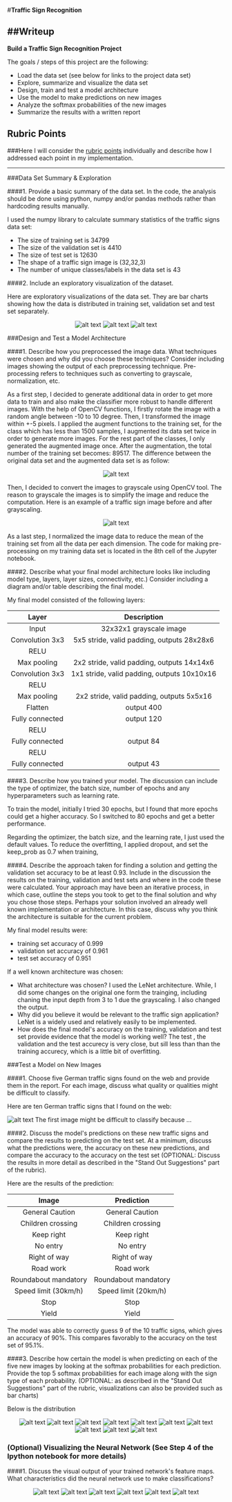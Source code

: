 #**Traffic Sign Recognition**

##Writeup
---

**Build a Traffic Sign Recognition Project**

The goals / steps of this project are the following:
* Load the data set (see below for links to the project data set)
* Explore, summarize and visualize the data set
* Design, train and test a model architecture
* Use the model to make predictions on new images
* Analyze the softmax probabilities of the new images
* Summarize the results with a written report

[//]: # (Image References)
[image1]: ./Writeup_images/Visualization_training.png "Visualization_training"
[image2]: ./Writeup_images/Visualization_validation.png "Visualization_validation"
[image3]: ./Writeup_images/visualization_test.png "Visualization_test"
[image4]: ./Writeup_images/augment.png "Augment"
[image5]: ./Writeup_images/grayscale.png "Grayscaling"
[image6]: ./Writeup_images/test_img.png "Traffic Signs"
[image7]: ./Writeup_images/1.png "Traffic Sign 1"
[image8]: ./Writeup_images/2.png "Traffic Sign 2"
[image9]: ./Writeup_images/3.png "Traffic Sign 3"
[image10]: ./Writeup_images/4.png "Traffic Sign 4"
[image11]: ./Writeup_images/5.png "Traffic Sign 5"
[image12]: ./Writeup_images/6.png "Traffic Sign 6"
[image13]: ./Writeup_images/7.png "Traffic Sign 7"
[image14]: ./Writeup_images/8.png "Traffic Sign 8"
[image15]: ./Writeup_images/9.png "Traffic Sign 9"
[image16]: ./Writeup_images/10.png "Traffic Sign 10"
[image17]: ./Writeup_images/conv1.png "conv1"
[image18]: ./Writeup_images/conv1_relu.png "conv1_relu"
[image19]: ./Writeup_images/conv1_pool.png "conv1_pool"
[image20]: ./Writeup_images/conv2.png "conv2"
[image21]: ./Writeup_images/conv2_relu.png "conv2_relu"
[image22]: ./Writeup_images/conv2_pool.png "conv2_pool"
[image23]: ./Writeup_images/conv1_relu.png "conv1_reli"

## Rubric Points
###Here I will consider the [rubric points](https://review.udacity.com/#!/rubrics/481/view) individually and describe how I addressed each point in my implementation.  

---

###Data Set Summary & Exploration

####1. Provide a basic summary of the data set. In the code, the analysis should be done using python, numpy and/or pandas methods rather than hardcoding results manually.

I used the numpy library to calculate summary statistics of the traffic signs data set:

* The size of training set is 34799
* The size of the validation set is 4410
* The size of test set is 12630
* The shape of a traffic sign image is (32,32,3)
* The number of unique classes/labels in the data set is 43

####2. Include an exploratory visualization of the dataset.

Here are exploratory visualizations of the data set. They are bar charts showing how the data is distributed in training set, validation set and test set separately.

<center>

![alt text][image1]
![alt text][image2]
![alt text][image3]
</center>

###Design and Test a Model Architecture

####1. Describe how you preprocessed the image data. What techniques were chosen and why did you choose these techniques? Consider including images showing the output of each preprocessing technique. Pre-processing refers to techniques such as converting to grayscale, normalization, etc.

As a first step, I decided to generate additional data in order to get more data to train and also make the classifier more robust to handle different images. With the help of OpenCV functions, I firstly rotate the image with a random angle between -10 to 10 degree. Then, I transformed the image within +-5 pixels. I applied the augment functions to the training set, for the class which has less than 1500 samples, I augmented its data set twice in order to generate more images. For the rest part of the classes, I only generated the augmented image once. After the augmentation, the total number of the training set becomes: 89517. The difference between the original data set and the augmented data set is as follow:
<center>

![alt text][image4]
</center>


Then, I decided to convert the images to grayscale using OpenCV tool. The reason to grayscale the images is to simplify the image and reduce the computation.
Here is an example of a traffic sign image before and after grayscaling.
<center>

![alt text][image5]
</center>
As a last step, I normalized the image data to reduce the mean of the training set from all the data per each dimension. The code for making pre-processing on my training data set is located in the 8th cell of the Jupyter notebook.

####2. Describe what your final model architecture looks like including model type, layers, layer sizes, connectivity, etc.) Consider including a diagram and/or table describing the final model.

My final model consisted of the following layers:

<center>

|      Layer      |                 Description                  |
|:---------------:|:--------------------------------------------:|
|      Input      |           32x32x1 grayscale image            |
| Convolution 3x3 |  5x5 stride, valid padding, outputs 28x28x6  |
|      RELU       |                                              |
|   Max pooling   | 2x2 stride, valid padding,  outputs 14x14x6 |
| Convolution 3x3 | 1x1 stride, valid padding, outputs 10x10x16  |
|      RELU       |                                              |
|   Max pooling   |  2x2 stride, valid padding, outputs 5x5x16   |
|     Flatten     |                  output 400                  |
| Fully connected |                  output 120                  |
|      RELU       |                                              |
| Fully connected |                  output 84                   |
|      RELU       |                                              |
| Fully connected |                  output 43                   |

</center>
####3. Describe how you trained your model. The discussion can include the type of optimizer, the batch size, number of epochs and any hyperparameters such as learning rate.

To train the model, initially I tried 30 epochs, but I found that more epochs could get a higher accuracy. So I switched to 80 epochs and get a better performance.

Regarding the optimizer, the batch size, and the learning rate, I just used the default values. To reduce the overfitting, I applied dropout, and set the keep_prob as 0.7 when training,

####4. Describe the approach taken for finding a solution and getting the validation set accuracy to be at least 0.93. Include in the discussion the results on the training, validation and test sets and where in the code these were calculated. Your approach may have been an iterative process, in which case, outline the steps you took to get to the final solution and why you chose those steps. Perhaps your solution involved an already well known implementation or architecture. In this case, discuss why you think the architecture is suitable for the current problem.

My final model results were:
* training set accuracy of 0.999
* validation set accuracy of 0.961
* test set accuracy of 0.951

If a well known architecture was chosen:
* What architecture was chosen?
  I used the LeNet architecture. While, I did some changes on the original one form the trainging, including chaning the input depth from 3 to 1 due the grayscaling. I also changed the output.
* Why did you believe it would be relevant to the traffic sign application?
  LeNet is a widely used and relatively easily to be implemented.
* How does the final model's accuracy on the training, validation and test set provide evidence that the model is working well?
The test , the validation and the test accurecy is very close, but sill less than than the training accurecy, which is a little bit of overfitting.


###Test a Model on New Images

####1. Choose five German traffic signs found on the web and provide them in the report. For each image, discuss what quality or qualities might be difficult to classify.

Here are ten German traffic signs that I found on the web:

![alt text][image6]
The first image might be difficult to classify because ...

####2. Discuss the model's predictions on these new traffic signs and compare the results to predicting on the test set. At a minimum, discuss what the predictions were, the accuracy on these new predictions, and compare the accuracy to the accuracy on the test set (OPTIONAL: Discuss the results in more detail as described in the "Stand Out Suggestions" part of the rubric).

Here are the results of the prediction:

<center>

|        Image         |      Prediction      |
|:--------------------:|:--------------------:|
|   General Caution    |   General Caution    |
|  Children crossing   |  Children crossing   |
|      Keep right      |      Keep right      |
|       No entry       |       No entry       |
|     Right of way     |     Right of way     |
|      Road work       |      Road work       |
| Roundabout mandatory | Roundabout mandatory |
| Speed limit (30km/h) | Speed limit (20km/h) |
|         Stop         |         Stop         |
|        Yield         |        Yield         |
</center>

The model was able to correctly guess 9 of the 10 traffic signs, which gives an accuracy of 90%. This compares favorably to the accuracy on the test set of 95.1%.

####3. Describe how certain the model is when predicting on each of the five new images by looking at the softmax probabilities for each prediction. Provide the top 5 softmax probabilities for each image along with the sign type of each probability. (OPTIONAL: as described in the "Stand Out Suggestions" part of the rubric, visualizations can also be provided such as bar charts)

Below is the distribution

<center>

![alt text][image7]
![alt text][image8]
![alt text][image9]
![alt text][image10]
![alt text][image11]
![alt text][image12]
![alt text][image13]
![alt text][image14]
![alt text][image15]
![alt text][image16]
</center>


### (Optional) Visualizing the Neural Network (See Step 4 of the Ipython notebook for more details)
####1. Discuss the visual output of your trained network's feature maps. What characteristics did the neural network use to make classifications?
<center>

![alt text][image17]
![alt text][image18]
![alt text][image19]
![alt text][image20]
![alt text][image21]
![alt text][image22]
</center>
